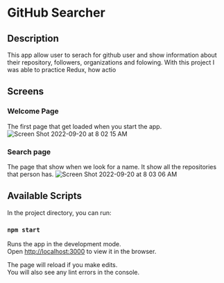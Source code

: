 # GitHub Searcher
## Description
This app allow user to serach for github user and show information about their repository, followers, organizations and folowing. With this project I was able to practice Redux, how actio

## Screens 

### Welcome Page
The first page that get loaded when you start the app.
![Screen Shot 2022-09-20 at 8 02 15 AM](https://user-images.githubusercontent.com/17714218/191278929-bae3e5e6-5c9c-471e-875e-6c0ad6bf3802.png)

### Search page
The page that show when we look for a name. It show all the repositories that person has.
![Screen Shot 2022-09-20 at 8 03 06 AM](https://user-images.githubusercontent.com/17714218/191278972-c142fe41-1754-4705-ae66-acdc98635289.png)


## Available Scripts

In the project directory, you can run:

### `npm start`

Runs the app in the development mode.<br>
Open [http://localhost:3000](http://localhost:3000) to view it in the browser.

The page will reload if you make edits.<br>
You will also see any lint errors in the console.




